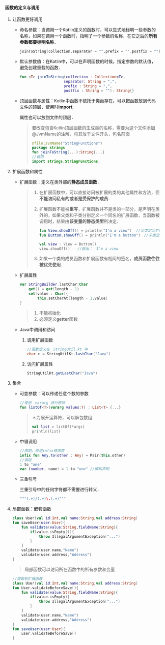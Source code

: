 #### 函数的定义与调用

1. 让函数更好调用

   - 命名参数：当调用一个Kotlin定义的函数时，可以显式地标明一些参数的名称，如果在调用一个函数时，指明了一个参数的名称，在它之后的**所有参数都要标明名称**．

     ```kotlin
     joinToString(collection,separator = "",prefix = "",postfix = "")
     ```

   - 默认参数值：在Kotlin中，可以在声明函数的时候，指定参数的默认值，避免创建重载的函数．

     ```kotlin
     fun <T> joinToString(collection : Collection<T>,
                         separator: String = ",",
                         prefix : String = ",",
                         postfix : String = ""): String{}
     ```

   - 顶层函数与属性：Kotlin中函数不依托于类而存在，可以把函数放到代码文件的顶层，使用时**import**;

     属性也可以放到文件的顶层．

     > 要改变包含Kotlin顶层函数的生成类的名称，需要为这个文件添加@JvmName的注解，将其放于文件开头，包名前面
     >
     > ```kotlin
     > @file:JvmName("StringFunctions")
     > package strings
     > fun joinToString(...):String{...}
     > //调用
     > import strings.StringFunctions;
     > ```

2. 扩展函数和属性

   - 扩展函数：定义在类外部的**静态成员函数**．

     > 1. 在扩展函数中，可以直接访问被扩展的类的其他属性和方法，但**不能访问私有的或者是受保护的成员**．
     >
     > 2. 扩展函数不能被**重写**，扩展函数并不是类的一部分，是声明在类外的，如果父类和子类分别定义一个同名的扩展函数，当函数被调用时，结果由**该变量的静态类型**所决定．
     >
     >    ```kotlin
     >    fun View.showOff() = println("I'm a view")  //父类定义扩展函数
     >    fun Button.showOff() = println("I'm a button")　//子类定义同名扩展函数
     >    
     >    val view : View = Button()
     >    view.showOff()　　//输出：　I'm a view
     >    ```
     >
     > 3. 如果一个类的成员函数和扩展函数有相同的签名，**成员函数往往被优先使用**．

   - 扩展属性

     ```kotlin
     var StringBuilder.lastChar:Char
         get() = get(length - 1)
         set(value : Char){
             this.setCharAt(length - 1,value)
     }
     ```

     > 1. 不能初始化
     > 2. 必须定义**getter**函数

   - Java中调用和访问

     1. 调用扩展函数

        ```java
        //函数定义在　StringUtil.kt 中
        char c = StringUtilKt.lastChar("Java")
        ```

     2. 访问扩展属性

        ```java
        StringUtilKt.getLastChar("Java")
        ```

3. 集合

   - 可变参数：可以传递任意个数的参数

     ```kotlin
     //使用　vararg 进行修饰
     fun listOf<T>(vararg values:T) : List<T> {...}
     ```

     > ＊为展开运算符，可以解包数组
     >
     > ```kotlin
     > val list = listOf(*args)
     > println(list)
     > ```

   - 中缀调用

     ```kotlin
     //声明，使用infix修饰符 
     infix fun Any.to(other : Any) = Pair(this,other)
     //调用
     1 to "one"
     var (number, name) = 1 to "one" //解构声明
     ```

   - 三重引号

     三重引号中的任何字符都不需要进行转义．

     ```kotlin
     """(.+)/(.+)\.(.+)"""
     ```

4. 局部函数：嵌套函数

   ```kotlin
   class User(val id:Int,val name:String,val address:String)
   fun saveUser(user:User){
       fun validate(value:String,fieldName:String){
           if(value.isEmpty()){
               throw IllegalArgumentException("...")
           }
       }
       validate(user.name,"Name")
       validate(user.address,"Address")
   }
   ```

   > 局部函数可以访问所在函数中的所有参数和变量

   ```kotlin
   //提取到扩展函数
   class User(val id:Int,val name:String,val address:String)
   fun User.validateBeforeSave(){
       fun validate(value:String,fieldName:String){
           if(value.isEmpty){
               throw IllegalArgumentException("...")
           }
       }
       validate(user.name,"Name")
       validate(user.address,"Address")
   }
   fun saveUser(user:User){
       user.validateBeforeSave()
   }
   ```


